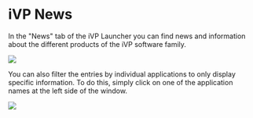 # iVP News

In the "News" tab of the iVP Launcher you can find news and information about the different products of the iVP software family.

![](../../.gitbook/assets/iVP_launcher_news.png)

You can also filter the entries by individual applications to only display specific information. To do this, simply click on one of the application names at the left side of the window.

![](../../.gitbook/assets/iVP_launcher_news_specify.png)  